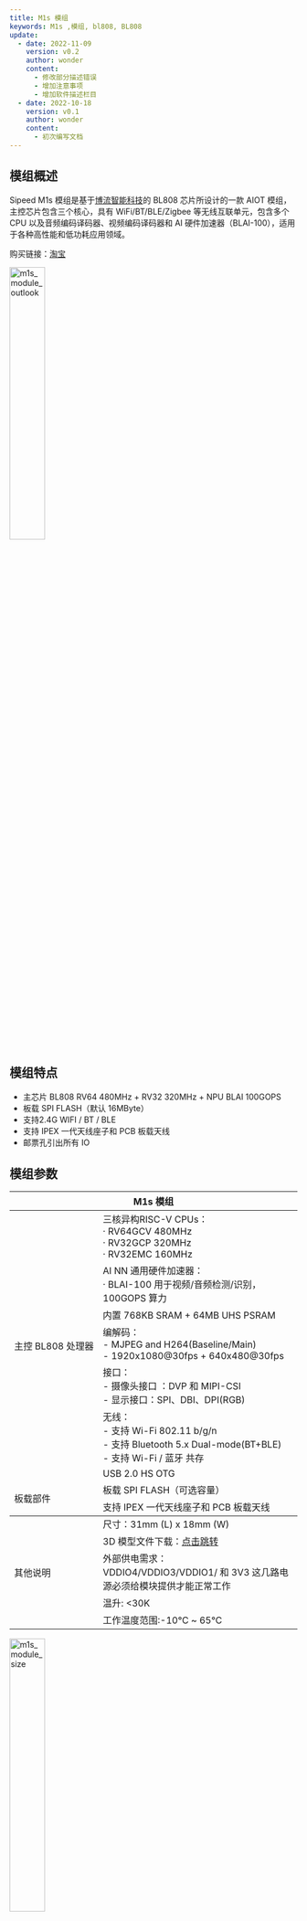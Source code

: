 ```yaml
---
title: M1s 模组
keywords: M1s ,模组, bl808, BL808
update:
  - date: 2022-11-09
    version: v0.2
    author: wonder
    content:
      - 修改部分描述错误
      - 增加注意事项
      - 增加软件描述栏目
  - date: 2022-10-18
    version: v0.1
    author: wonder
    content:
      - 初次编写文档
---
```


## 模组概述

Sipeed M1s 模组是基于[博流智能科技](http://www.bouffalolab.com/)的 BL808 芯片所设计的一款 AIOT 模组，主控芯片包含三个核心，具有 WiFi/BT/BLE/Zigbee 等无线互联单元，包含多个 CPU 以及音频编码译码器、视频编码译码器和 AI 硬件加速器（BLAI-100），适用于各种高性能和低功耗应用领域。

购买链接：[淘宝](https://item.taobao.com/item.htm?id=691108452443)

<img src="./assets/m1s_module/m1s_module_outlook.png" alt="m1s_module_outlook" width=35%>

## 模组特点

- 主芯片 BL808 RV64 480MHz + RV32 320MHz + NPU BLAI 100GOPS
- 板载 SPI FLASH（默认 16MByte）
- 支持2.4G WIFI / BT / BLE
- 支持 IPEX 一代天线座子和 PCB 板载天线
- 邮票孔引出所有 IO

## 模组参数

<table>
    <thead>
        <tr>
            <th colspan = "2" > M1s 模组 </th>   
        </tr>
    </thead>
    <tbody>
    <tr>    
        <td rowspan="8" style="white-space:nowrap">主控 BL808 处理器</td>
    </tr>
    <tr>
        <td>三核异构RISC-V CPUs：<br>· RV64GCV 480MHz <br>· RV32GCP 320MHz <br>· RV32EMC 160MHz</td>
    </tr>
    <tr>
        <td>AI NN 通用硬件加速器：<br>· BLAI-100 用于视频/音频检测/识别，100GOPS 算力</td>
    </tr>
    <tr>
        <td>内置 768KB SRAM + 64MB UHS PSRAM</td>
    </tr>
    <tr>
        <td>编解码：<br>- MJPEG and H264(Baseline/Main)<br>- 1920x1080@30fps + 640x480@30fps
        </td>
    </tr>
    <tr>
        <td>接口：<br>- 摄像头接口 ：DVP 和 MIPI-CSI<br>- 显示接口：SPI、DBI、DPI(RGB)</td>
    </tr>
    <tr>
        <td>无线：<br>- 支持 Wi-Fi 802.11 b/g/n<br>- 支持 Bluetooth 5.x Dual-mode(BT+BLE)<br>- 支持 Wi-Fi / 蓝牙 共存</td>
    </tr>
    <tr>
      <td>USB 2.0 HS OTG</td>
    </tr>
    <tr>    
        <td rowspan="3" style="white-space:nowrap"> 板载部件 </td>
    </tr>
    <tr>
        <td>板载 SPI FLASH（可选容量）</td>
    </tr>
    <tr>
        <td>支持 IPEX 一代天线座子和 PCB 板载天线</td>
    </tr>
    </tbody>
    <tr>    
        <td rowspan="6" style="white-space:nowrap"> 其他说明 </td>
    </tr>
    <tr>
        <td>
        尺寸：31mm (L) x 18mm (W)
        </td>
    </tr>
    <tr>
      <td>
        3D 模型文件下载：<a href="https://dl.sipeed.com/shareURL/MAIX/M1s/M1s/5_3D_file">点击跳转</a>
      </td>
    </tr>
    <tr>
        <td>外部供电需求：<br>VDDIO4/VDDIO3/VDDIO1/ 和 3V3 这几路电源必须给模块提供才能正常工作</td>
    </tr>
    <tr>
        <td>温升: &lt;30K</td>
    </tr>
    <tr>
        <td>工作温度范围:-10℃ ~ 65℃</td>
    </tr>
    </tbody>    
</table>

<img src="./assets/m1s_module/m1s_module_size.png" alt="m1s_module_size" width=35%>

## 引脚分布

前往原理图查看：[点我](https://dl.sipeed.com/shareURL/MAIX/M1s/M1s/2_Schematic)

<!-- <img src="./assets/m1s_module/m1s_pins.png" alt="m1s_pins" width=55%> -->

## 产品对比

<table>
<thead>
<tr>
  <th style="text-align:left">项目</th>
  <th style="text-align:left">M1(K210)</th>
  <th style="text-align:left">M1s(BL808)</th>
  <th style="text-align:left">ESP32-S3-WROOM-N16R8</th>
</tr>
</thead>
<tbody>
<tr>
  <td style="text-align:left">CPU</td>
  <td style="text-align:left">RV64@400MHz x2</td>
  <td style="text-align:left">· RV64GCV@480MHz<br>· RV32GCP@320MHz<br>· RV32EMC@160MHz</td>
  <td style="text-align:left;white-space:nowrap">Xtensa LX7@240MHz x2</td>
</tr>
<tr>
  <td style="text-align:left">RAM</td>
  <td style="text-align:left">8MB SRAM</td>
  <td style="text-align:left;white-space:nowrap">· 768KB SRAM <br>·  64MB UHS PSRAM(2000MHz)</td>
  <td style="text-align:left">· 512KB SRAM<br>· 8MB PSRAM</td>
</tr>
<tr>
  <td style="text-align:left">Flash</td>
  <td style="text-align:left">16MB</td>
  <td style="text-align:left">16MB</td>
  <td style="text-align:left">16MB</td>
</tr>
<tr>
  <td style="text-align:left">OS</td>
  <td style="text-align:left">· FreeRTOS<br>· No-mmu Linux</td>
  <td style="text-align:left">· FreeRTOS<br>· Linux</td>
  <td style="text-align:left">RTOS</td>
</tr>
<tr>
  <td style="text-align:left">NPU</td>
  <td style="text-align:left;white-space:nowrap">230GOPS with limited OPS</td>
  <td style="text-align:left;white-space:nowrap">100GOPS with rich OPS</td>
  <td style="text-align:left"></td>
</tr>
<tr>
  <td style="text-align:left">Camera</td>
  <td style="text-align:left">DVP, up to VGA</td>
  <td style="text-align:left">MIPI + DVP, up to 1080P h264</td>
  <td style="text-align:left">DVP</td>
</tr>
<tr>
  <td style="text-align:left">Display</td>
  <td style="text-align:left">· SPI<br>· 8bits MCU LCD</td>
  <td style="text-align:left">· SPI<br>· 8bits MCU LCD<br>· RGB LCD</td>
  <td style="text-align:left">· SPI<br>· 8bits MCU LCD</td>
</tr>
<tr>
  <td style="text-align:left">Audio</td>
  <td style="text-align:left">I2S</td>
  <td style="text-align:left">· I2S<br>· Analog Audio Input/Output</td>
  <td style="text-align:left">I2S</td>
</tr>
<tr>
  <td style="text-align:left">Wireless</td>
  <td style="text-align:left"></td>
  <td style="text-align:left">WIFI+BLE+Zigbee</td>
  <td style="text-align:left">WIFI + BLE</td>
</tr>
<tr>
  <td style="text-align:left">USB</td>
  <td style="text-align:left"></td>
  <td style="text-align:left">USB2.0 OTG HS</td>
  <td style="text-align:left">USB1.1 OTG</td>
</tr>
<tr>
  <td style="text-align:left">Accelerator</td>
  <td style="text-align:left">FFT</td>
  <td style="text-align:left">· Scaler<br>·  OSD<br>·  MJPED<br>·  G2D<br>·  H264</td>
  <td style="text-align:left"></td>
</tr>
<tr>
  <td style="text-align:left">Perpheral</td>
  <td style="text-align:left">UART, SPI, IIC</td>
  <td style="text-align:left">UART, SPI, IIC, SDIO ETH(RMII), ADC/DAC</td>
  <td style="text-align:left">UART, SPI, IIC, SDIO, ADC</td>
</tr>
<tr>
  <td style="text-align:left">Size</td>
  <td style="text-align:left">25.4 x 25.4 mm</td>
  <td style="text-align:left">31 x 18 mm</td>
  <td style="text-align:left">25.5 x 18 mm</td>
</tr>
<tr>
  <td style="text-align:left">Price</td>
  <td style="text-align:left">$6</td>
  <td style="text-align:left">$6</td>
  <td style="text-align:left">$4.3(digikey)</td>
</tr>
</tbody>
</table>

## 软件描述

<table>
    <thead>
        <tr>
            <th colspan = "2" > M1s 模组 </th>   
        </tr>
    </thead>
    <tbody>
        <tr>
          <td>OS</td>
          <td>· 完备支持FreeRTOS<br>· 基础支持Linux</td>
        </tr>
        <tr>
          <td>开发方式</td>
          <td>· 原生C SDK<br>· MaixHAL C 模块<br>· PikaPython </td>
        </tr>
        <tr>
          <td>固件下载</td>
          <td>· 串口下载<br>· 虚拟磁盘拖拽式更新</td>
        </tr>
        <tr>
          <td>AI 推理框架</td>
          <td>· 支持原生SDK的BLAI加速推理引擎<br>· 支持通用TinyMaix推理引擎</td>
        </tr>
        <tr>
          <td>AI 模型下载</td>
          <td>· <a herf="https://maixhub.com/">MaixHub</a> 下载。支持 人脸检测，识别，姿态检测，手势检测 等</td>
        </tr>
        <tr>
          <td>Sipeed 参考示例</td>
          <td>· https://gitee.com/sipeed/M1s_BL808_example</td>
        </tr>
    </tbody>
</table>

## 支持算子列表

<table>
<thead>
<tr>
  <th>Type</th>
  <th>Operators</th>
  <th>Applicable Subset Spec.</th>
  <th>Processor</th>
</tr>
</thead>
<tbody>
<tr>
  <td rowspan="10">Convolution</td>
  <td rowspan="4">Conv </td>
  <td>Kernel: 1x1,3x3,5x5,7x7</td>
  <td rowspan="4">:strong:<code>NPU</code></td>
</tr>
<tr>
  <td>Stride: 1x1, 2x2</td>
</tr>
<tr>
  <td>Dilation: 1x1, 2x2</td>
</tr>
<tr>
  <td>Pad: same</td>
</tr>
<tr>
  <td rowspan="4">Depthwise Conv</td>
  <td>Kernel: 1x1,3x3 (5x5, 7x7 TBD)</td>
  <td rowspan="4">:strong:<code>NPU</code></td>
</tr>
<tr>
  <td>Stride: 1x1, 2x2</td>
</tr>
<tr>
  <td>Dilation: 1x1 (2x2 TBD)</td>
</tr>
<tr>
  <td>Pad: same</td>
</tr>
<tr>
  <td rowspan="2">Transpose Conv</td>
  <td>Kernel: 3x3</td>
  <td rowspan="2">strong:<code>NPU</code></td>
</tr>
<tr>
  <td>Stride: 2x2</td>
</tr>
<tr>
  <td rowspan="4">Pooling</td>
  <td rowspan="2">MaxPool (NPU TBD)</td>
  <td>Kerenl: 2x2</td>
  <td rowspan="2">DSP</td>
</tr>
<tr>
  <td>Stride: 2x2</td>
</tr>
<tr>
  <td rowspan="2">MaxPool</td>
  <td>Kerenl: 3x3</td>
  <td rowspan="2">:strong:<code>NPU</code></td>
</tr>
<tr>
  <td>Stride: 1x1, 2x2</td>
</tr>
<tr>
  <td rowspan="2">Activation</td>
  <td>Relu</td>
  <td></td>
  <td>:strong:<code>NPU</code></td>
</tr>
<tr>
  <td>Relu 6</td>
  <td></td>
  <td>:strong:<code>NPU</code></td>
</tr>
<tr>
  <td rowspan="5">Other processing</td>
  <td>BatchNormalization</td>
  <td>fused with conv</td>
  <td>:strong:<code>NPU</code></td>
</tr>
<tr>
  <td>Add (shortcut)</td>
  <td></td>
  <td>:strong:<code>NPU</code></td>
</tr>
<tr>
  <td>Concat (route)</td>
  <td>Channel wise (AXIS 3 in BHWC)</td>
  <td>:strong:<code>NPU</code></td>
</tr>
<tr>
  <td>Fully Connected</td>
  <td></td>
  <td>:strong:<code>NPU</code></td>
</tr>
<tr>
  <td>Upsample</td>
  <td>Nearest</td>
  <td>:strong:<code>NPU</code></td>
</tr>
</tbody>
</table>

## 模组资料

- [模组规格书](https://dl.sipeed.com/shareURL/MAIX/M1s/M1s/1_Specification)
- [模组原理图](https://dl.sipeed.com/shareURL/MAIX/M1s/M1s/2_Schematic)
- [模组封装库](https://dl.sipeed.com/shareURL/MAIX/M1s/M1s/7_Package)
- [模组点位图](https://dl.sipeed.com/shareURL/MAIX/M1s/M1s/3_Bit_number_map)
- [模组尺寸图](https://dl.sipeed.com/shareURL/MAIX/M1s/M1s/4_Dimensional_drawing)
- [3D 模型文件](https://dl.sipeed.com/shareURL/MAIX/M1s/M1s/5_3D_file)
- [模组芯片数据手册](https://dl.sipeed.com/shareURL/MAIX/M1s/M1s/6_Chip_Manual)
- [博流官方文档](https://dev.bouffalolab.com/home/)
- [BL808 数据手册](https://gitee.com/wonderfullook/bl_docs/tree/main/BL808_DS/zh_CN) (gitee)
- [BL808 参考手册](https://gitee.com/wonderfullook/bl_docs/tree/main/BL808_RM/zh_CN) (gitee)

---

- [SDK](https://gitee.com/sipeed/M1s_BL808_SDK) (gitee) 
- [Examples](https://gitee.com/sipeed/M1s_BL808_example)（gitee）
- [Linux](https://github.com/sipeed/M1s_BL808_Linux_SDK)（Github）
- 交流 QQ 群：`592731168` 。[点我加群](https://jq.qq.com/?_wv=1027&k=uyKNhTeu)
- 论坛：[bbs.sipeed.com](https://bbs.sipeed.com/)
- [在线模型平台](https://maixhub.com/)

## 注意事项

<table>
    <tr>
        <th>项目</th>
        <th>注意事项</th>
    </tr>
    <tr>
        <td>静电防护</td>
        <td>请避免静电打到 PCBA 上；接触 PCBA 之前请把手的静电释放掉</td>
    </tr>
    <tr>
        <td>容忍电压</td>
        <td> 每个 GPIO 的工作电压已经在原理图中标注出来，请不要让 GPIO 的实际工作的电压超过额定值，否则会引起 PCBA 的永久性损坏 </td>
    </tr>
    <tr>
        <td>FPC 座子</td>
        <td>在连接 FPC 软排线的时候，请确保排线无偏侈地完整地插入到排线中</td>
    </tr>
    <tr>
        <td>插拔</td>
        <td>请完全断电后才进行插拔操作</td>
    </tr>
    <tr>
        <td>避免短路</td>
        <td>请在上电过程中，避免任何液体和金属触碰到 PCBA 上的元件的焊盘，否则会导致路，烧毁 PCBA</td>
    </tr>
    <tr>
        <td>设计建议</td>
        <td>为该模组设计底板时，建议先看这个帖子 <a href="https://bbs.sipeed.com/thread/1721">https://bbs.sipeed.com/thread/1721</a></td>
    </tr>
    <tr>
        <td>BANK 划分</td>
        <td>
            VDDIO1：GPIO 0-8，1.8V/3.3V<br>
            VDDIO2：GPIO 11-15，GPIO 40-41, 3.3V only<br>
            VDDIO3：GPIO 16-23，1.8V/3.3V<br>
            VDDIO4：GPIO 24-39，1.8V/3.3V<br>        
        </td>
    </tr>    
    <tr>
        <td>BOOT 模式选择</td>
        <td>
        在启动时，芯片判定 BOOT 引脚的电平，选择两个启动选项之一<br>
        · BOOT 高电平：从 FLASH 存储启动
        · BOOT 低电平：进入串口下载模式
        </td>
    </tr>
</table>

## 联系方式

M1s 模组可以在多种场景实现客户不同方面的需要，技术支持和商业合作请联系使用邮箱 [support@sipeed.com](support@sipeed.com)
